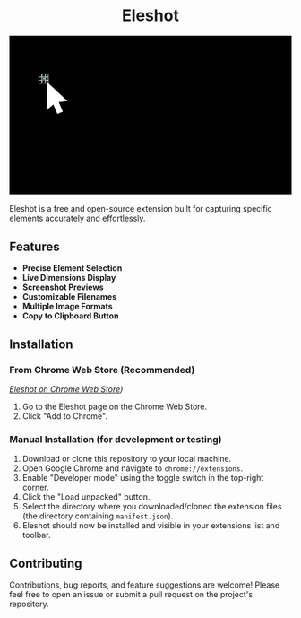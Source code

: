 <h1 align="center" id="title">Eleshot</h1>

![idk](https://raw.githubusercontent.com/Sphiment/Eleshot/refs/heads/main/Assets/Banner.gif)

<p id="description">Eleshot is a free and open-source extension built for capturing specific elements accurately and effortlessly.</p>


## Features

*   **Precise Element Selection**
*   **Live Dimensions Display** 
*   **Screenshot Previews**
*   **Customizable Filenames**
*   **Multiple Image Formats**
*   **Copy to Clipboard Button**

## Installation

### From Chrome Web Store (Recommended)
*[Eleshot on Chrome Web Store](https://chromewebstore.google.com/detail/kkmdkbbodcekbeodpbecknephglifmki))*
1.  Go to the Eleshot page on the Chrome Web Store.
2.  Click "Add to Chrome".

### Manual Installation (for development or testing)

1.  Download or clone this repository to your local machine.
2.  Open Google Chrome and navigate to `chrome://extensions`.
3.  Enable "Developer mode" using the toggle switch in the top-right corner.
4.  Click the "Load unpacked" button.
5.  Select the directory where you downloaded/cloned the extension files (the directory containing `manifest.json`).
6.  Eleshot should now be installed and visible in your extensions list and toolbar.


## Contributing

Contributions, bug reports, and feature suggestions are welcome! Please feel free to open an issue or submit a pull request on the project's repository.

